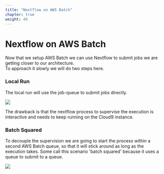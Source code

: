 ```yaml
---
title: "Nextflow on AWS Batch"
chapter: true
weight: 40
---
```


# Nextflow on AWS Batch

Now that we setup AWS Batch we can use Nextflow to submit jobs we are getting closer to our architecture.<br>
To approach it slowly we will do two steps here.

### Local Run

The local run will use the job-queue to submit jobs directly.

![](/images/nextflow-on-aws-batch/nextflow202/nextflow-test-arch.png)

The drawback is that the nextflow process to supervise the execution is interactive and needs to keep running on the Cloud9 instance.

### Batch Squared

To decouple the supervision we are going to start the process within a second AWS Batch queue, so that it will stick around as long as the execution takes.
Some call this scenario 'batch squared' because it uses a queue to submit to a queue.

![](/images/nextflow-on-aws-batch/nextflow-workshop-arch.png)
